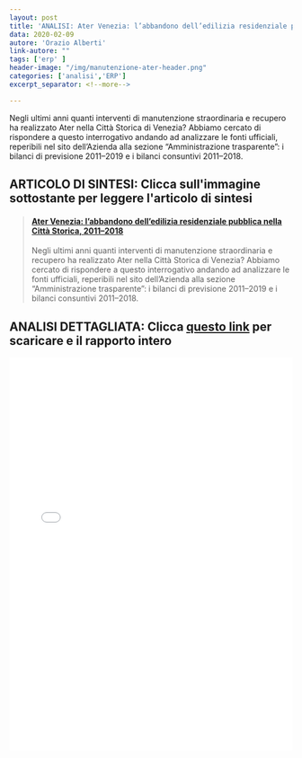 ```yaml
---
layout: post
title: 'ANALISI: Ater Venezia: l’abbandono dell’edilizia residenziale pubblica nella Città Storica, 2011–2018'
data: 2020-02-09
autore: 'Orazio Alberti'
link-autore: ""
tags: ['erp' ]
header-image: "/img/manutenzione-ater-header.png"
categories: ['analisi','ERP']
excerpt_separator: <!--more-->

---
```

Negli ultimi anni quanti interventi di manutenzione straordinaria e recupero ha realizzato Ater nella Città Storica di Venezia?
Abbiamo cercato di rispondere a questo interrogativo andando ad analizzare le fonti ufficiali, reperibili nel sito dell’Azienda alla sezione “Amministrazione trasparente”: i bilanci di previsione 2011–2019 e i bilanci consuntivi 2011–2018.<!--more-->

## ARTICOLO DI SINTESI: Clicca sull'immagine sottostante per leggere l'articolo di sintesi

<blockquote class="embedly-card">
<h4>
<a href="https://medium.com/ocio-venezia/ater-venezia-labbandono-dell-edilizia-residenziale-pubblica-nella-citt%C3%A0-storica-2011-2018-3f0379a785c3">Ater Venezia: l’abbandono dell’edilizia residenziale pubblica nella Città Storica, 2011–2018</a>
</h4>
<p>Negli ultimi anni quanti interventi di manutenzione straordinaria e recupero ha realizzato Ater nella Città Storica di Venezia?
Abbiamo cercato di rispondere a questo interrogativo andando ad analizzare le fonti ufficiali, reperibili nel sito dell’Azienda alla sezione “Amministrazione trasparente”: i bilanci di previsione 2011–2019 e i bilanci consuntivi 2011–2018. </p>
</blockquote>
<script async src="//cdn.embedly.com/widgets/platform.js" charset="UTF-8"></script>

## ANALISI DETTAGLIATA: Clicca [questo link](/files/2020-02-06_analisi-manutenzioni-ater.pdf) per scaricare e il rapporto intero

<iframe src="/files/2020-02-06_analisi-manutenzioni-ater.pdf" width="960" height="700" style="width:100%" frameborder="0" webkitallowfullscreen mozallowfullscreen allowfullscreen></iframe>

